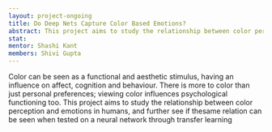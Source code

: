 ```yaml
---
layout: project-ongoing
title: Do Deep Nets Capture Color Based Emotions?
abstract: This project aims to study the relationship between color perception and emotions in humans, and further see if the same relation can be seen when tested on a neural network through transfer learning.
stat: 
mentor: Shashi Kant
members: Shivi Gupta
---
```

Color can be seen as a functional and aesthetic stimulus, having an influence on affect, cognition and behaviour. There is more to color than just personal preferences; viewing color influences psychological functioning too. This project aims to study the relationship between color perception and emotions in humans, and further see if thesame relation can be seen when tested on a neural network through transfer learning
